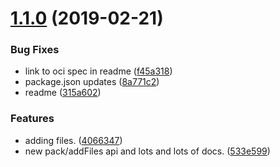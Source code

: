 # [1.1.0](https://github.com/google/nodejs-container-image-builder/compare/4066347...v1.1.0) (2019-02-21)


### Bug Fixes

* link to oci spec in readme ([f45a318](https://github.com/google/nodejs-container-image-builder/commit/f45a318))
* package.json updates ([8a771c2](https://github.com/google/nodejs-container-image-builder/commit/8a771c2))
* readme ([315a602](https://github.com/google/nodejs-container-image-builder/commit/315a602))


### Features

* adding files. ([4066347](https://github.com/google/nodejs-container-image-builder/commit/4066347))
* new pack/addFiles api and lots and lots of docs. ([533e599](https://github.com/google/nodejs-container-image-builder/commit/533e599))



